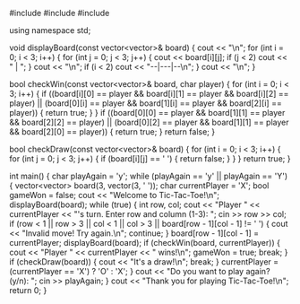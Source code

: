 #include <iostream>
#include <vector>
#include <string>

using namespace std;

void displayBoard(const vector<vector<char>>& board) {
    cout << "\n";
    for (int i = 0; i < 3; i++) {
        for (int j = 0; j < 3; j++) {
            cout << board[i][j];
            if (j < 2) cout << " | ";
        }
        cout << "\n";
        if (i < 2) cout << "--|---|--\n";
    }
    cout << "\n";
}

bool checkWin(const vector<vector<char>>& board, char player) {
    for (int i = 0; i < 3; i++) {
        if ((board[i][0] == player && board[i][1] == player && board[i][2] == player) ||
            (board[0][i] == player && board[1][i] == player && board[2][i] == player)) {
            return true;
        }
    }
    if ((board[0][0] == player && board[1][1] == player && board[2][2] == player) ||
        (board[0][2] == player && board[1][1] == player && board[2][0] == player)) {
        return true;
    }
    return false;
}

bool checkDraw(const vector<vector<char>>& board) {
    for (int i = 0; i < 3; i++) {
        for (int j = 0; j < 3; j++) {
            if (board[i][j] == ' ') {
                return false;
            }
        }
    }
    return true;
}

int main() {
    char playAgain = 'y';
    while (playAgain == 'y' || playAgain == 'Y') {
        vector<vector<char>> board(3, vector<char>(3, ' '));
        char currentPlayer = 'X';
        bool gameWon = false;
        cout << "Welcome to Tic-Tac-Toe!\n";
        displayBoard(board);
        while (true) {
            int row, col;
            cout << "Player " << currentPlayer << "'s turn. Enter row and column (1-3): ";
            cin >> row >> col;
            if (row < 1 || row > 3 || col < 1 || col > 3 || board[row - 1][col - 1] != ' ') {
                cout << "Invalid move! Try again.\n";
                continue;
            }
            board[row - 1][col - 1] = currentPlayer;
            displayBoard(board);
            if (checkWin(board, currentPlayer)) {
                cout << "Player " << currentPlayer << " wins!\n";
                gameWon = true;
                break;
            }
            if (checkDraw(board)) {
                cout << "It's a draw!\n";
                break;
            }
            currentPlayer = (currentPlayer == 'X') ? 'O' : 'X';
        }
        cout << "Do you want to play again? (y/n): ";
        cin >> playAgain;
    }
    cout << "Thank you for playing Tic-Tac-Toe!\n";
    return 0;
}
